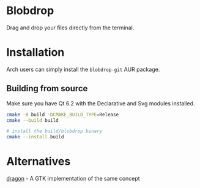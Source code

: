 # Blobdrop

Drag and drop your files directly from the terminal.

# Installation

Arch users can simply install the `blobdrop-git` AUR package.

## Building from source

Make sure you have Qt 6.2 with the Declarative and Svg modules installed.

```bash
cmake -B build -DCMAKE_BUILD_TYPE=Release
cmake --build build

# install the build/blobdrop binary
cmake --install build
```

# Alternatives

[dragon](https://github.com/mwh/dragon) - A GTK implementation of the same concept
